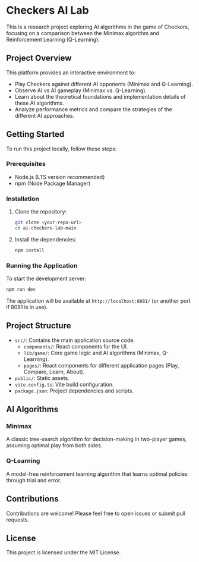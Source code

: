 # Checkers AI Lab

This is a research project exploring AI algorithms in the game of Checkers, focusing on a comparison between the Minimax algorithm and Reinforcement Learning (Q-Learning).

## Project Overview

This platform provides an interactive environment to:

*   Play Checkers against different AI opponents (Minimax and Q-Learning).
*   Observe AI vs AI gameplay (Minimax vs. Q-Learning).
*   Learn about the theoretical foundations and implementation details of these AI algorithms.
*   Analyze performance metrics and compare the strategies of the different AI approaches.

## Getting Started

To run this project locally, follow these steps:

### Prerequisites

*   Node.js (LTS version recommended)
*   npm (Node Package Manager)

### Installation

1.  Clone the repository:

    ```bash
    git clone <your-repo-url>
    cd ai-checkers-lab-main
    ```

2.  Install the dependencies:

    ```bash
    npm install
    ```

### Running the Application

To start the development server:

```bash
npm run dev
```

The application will be available at `http://localhost:8081/` (or another port if 8081 is in use).

## Project Structure

*   `src/`: Contains the main application source code.
    *   `components/`: React components for the UI.
    *   `lib/game/`: Core game logic and AI algorithms (Minimax, Q-Learning).
    *   `pages/`: React components for different application pages (Play, Compare, Learn, About).
*   `public/`: Static assets.
*   `vite.config.ts`: Vite build configuration.
*   `package.json`: Project dependencies and scripts.

## AI Algorithms

### Minimax

A classic tree-search algorithm for decision-making in two-player games, assuming optimal play from both sides.

### Q-Learning

A model-free reinforcement learning algorithm that learns optimal policies through trial and error.

## Contributions

Contributions are welcome! Please feel free to open issues or submit pull requests.

## License

This project is licensed under the MIT License.
